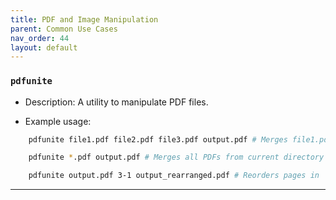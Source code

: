 ```yaml
---
title: PDF and Image Manipulation
parent: Common Use Cases
nav_order: 44
layout: default
---
```


### `pdfunite`

- Description: A utility to manipulate PDF files.

- Example usage:

```bash
    pdfunite file1.pdf file2.pdf file3.pdf output.pdf # Merges file1.pdf, file2.pdf, and file3.pdf into output.pdf
```

```bash
    pdfunite *.pdf output.pdf # Merges all PDFs from current directory into a single output.pdf
```

```bash
    pdfunite output.pdf 3-1 output_rearranged.pdf # Reorders pages in 'output.pdf' (e.g., from 3-1) and saves as 'output_rearranged.pdf'
```

<!--
```bash
pdftk
```

```bash
convert
sudo apt-get install imagemagick
or
sudo apt-get install poppler-utils

convert input.jpg output.pdf
convert -density 300 input.pdf output.png
convert -density 300 input.pdf -quality 100 output.jpg

pdftk original.pdf cat 1 output first_page.pdf
pdftk original.pdf cat 2-end output rest_of_document.pdf
pdftk first_page.pdf rest_of_document.pdf cat output modified.pdf
for file in *.mp4; do ffmpeg -i "$file" -vn -acodec libmp3lame -q:a 4 "${file%.mp4}.mp3"; done

```

```bash

```

```bash

```

```bash

```

```bash

```

```bash

```

```bash

```

```bash

```

```bash

```

---

### `wget`

- Description: A command-line utility for downloading files from the internet.

- Example usage:

  ```bash
  wget https://example.com/file.zip # Downloading a file from a URL
  wget -O output_filename.zip https://example.com/file.zip # Downloading a file and specifying an output filename
  ```

---

### `ssh`

- Description: Secure Shell protocol used for securely connecting to a remote system over a network.

- Example usage:

  ```bash
  ssh username@remote_host # Connecting to a remote server
  ssh -p 2222 username@remote_host # Connecting to a remote server on a specific port
  ```

---

### `scp`

- Description: Securely copy files between a local and a remote system using Secure Copy Protocol (SCP).

- Example usage:

  ```bash
  scp username@remote_host:/remote/file.txt /local/directory/ # Copying from remote to local
  scp /local/file.txt username@remote_host:/remote/directory/ # Copying from local to remote
  ```

---

### ``

- Description:

- Example usage:

  ```bash

  ```

---

### ``

- Description:

- Example usage:

  ```bash

  ```

---

### ``

- Description:

- Example usage:

  ```bash

  ```

---

### ``

- Description:

- Example usage:

  ```bash

  ```

---

### ``

- Description:

- Example usage:

  ```bash

  ```

---

### ``

- Description:

- Example usage:

  ```bash

  ``` -->

---
